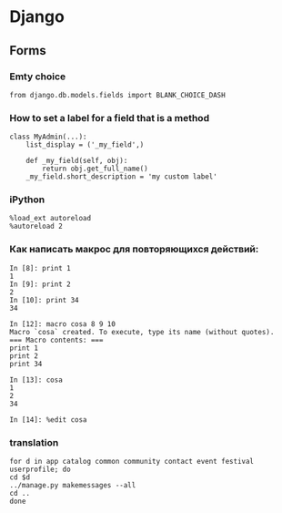 # Django

## Forms

### Emty choice

    from django.db.models.fields import BLANK_CHOICE_DASH

### How to set a label for a field that is a method

	class MyAdmin(...):
		list_display = ('_my_field',)

		def _my_field(self, obj):
			return obj.get_full_name()
		_my_field.short_description = 'my custom label'


### iPython

	%load_ext autoreload
	%autoreload 2

### Как написать макрос для повторяющихся действий:

	In [8]: print 1
	1
	In [9]: print 2
	2
	In [10]: print 34
	34

	In [12]: macro cosa 8 9 10
	Macro `cosa` created. To execute, type its name (without quotes).
	=== Macro contents: ===
	print 1
	print 2
	print 34

	In [13]: cosa
	1
	2
	34

	In [14]: %edit cosa


### translation

    for d in app catalog common community contact event festival userprofile; do
    cd $d
    ../manage.py makemessages --all
    cd ..
    done
